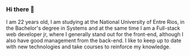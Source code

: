 ### Hi there 👋
I am 22 years old, I am studying at the National University of Entre Rios, in the Bachelor's degree in Systems and at the same time I am a Full-stack web developer jr, where I generally stand out for the front-end, although I also have good management from the back-end. I like to keep up to date with new technologies and take courses to reinforce my knowledge.

